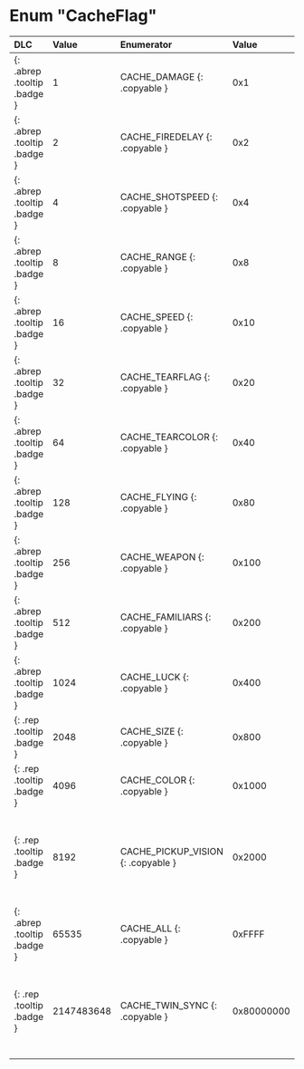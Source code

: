 # Enum "CacheFlag"
|DLC|Value|Enumerator|Value|Comment|
|:--|:--|:--|:--|:--|
|[ ](#){: .abrep .tooltip .badge }|1 |CACHE_DAMAGE {: .copyable } | 0x1 | |
|[ ](#){: .abrep .tooltip .badge }|2 |CACHE_FIREDELAY {: .copyable } | 0x2 |  |
|[ ](#){: .abrep .tooltip .badge }|4 |CACHE_SHOTSPEED {: .copyable } | 0x4 |  |
|[ ](#){: .abrep .tooltip .badge }|8 |CACHE_RANGE {: .copyable } | 0x8 |  |
|[ ](#){: .abrep .tooltip .badge }|16 |CACHE_SPEED {: .copyable } | 0x10 |  |
|[ ](#){: .abrep .tooltip .badge }|32 |CACHE_TEARFLAG {: .copyable } | 0x20 |  |
|[ ](#){: .abrep .tooltip .badge }|64 |CACHE_TEARCOLOR {: .copyable } | 0x40 |  |
|[ ](#){: .abrep .tooltip .badge }|128 |CACHE_FLYING {: .copyable } | 0x80 |  |
|[ ](#){: .abrep .tooltip .badge }|256 |CACHE_WEAPON {: .copyable } | 0x100 |  |
|[ ](#){: .abrep .tooltip .badge }|512 |CACHE_FAMILIARS {: .copyable } | 0x200 |  |
|[ ](#){: .abrep .tooltip .badge }|1024 |CACHE_LUCK {: .copyable } | 0x400 |  |
|[ ](#){: .rep .tooltip .badge }|2048 |CACHE_SIZE {: .copyable } | 0x800 | invalidates player size |
|[ ](#){: .rep .tooltip .badge }|4096 |CACHE_COLOR {: .copyable } | 0x1000 | invalidates player color |
|[ ](#){: .rep .tooltip .badge }|8192 |CACHE_PICKUP_VISION {: .copyable } | 0x2000 | invalidates effects that predict pickup drops (i.e. Guppy's Eye) |
|[ ](#){: .abrep .tooltip .badge }|65535 |CACHE_ALL {: .copyable } | 0xFFFF |  |
|[ ](#){: .rep .tooltip .badge }|2147483648 |CACHE_TWIN_SYNC {: .copyable } | 0x80000000 | special cache flag used when syncing Jacob and Esau's speed |